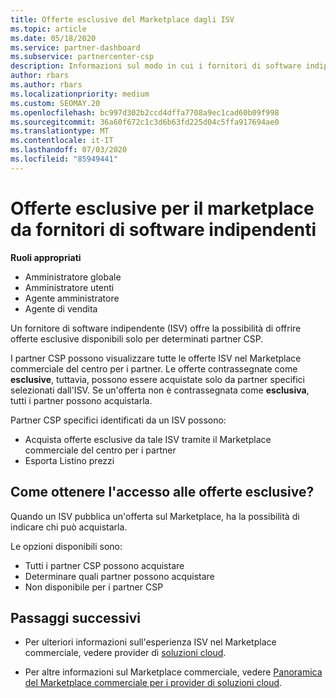 ```yaml
---
title: Offerte esclusive del Marketplace dagli ISV
ms.topic: article
ms.date: 05/18/2020
ms.service: partner-dashboard
ms.subservice: partnercenter-csp
description: Informazioni sul modo in cui i fornitori di software indipendenti (ISV) rendono alcune offerte esclusive e disponibili solo per partner CSP specifici.
author: rbars
ms.author: rbars
ms.localizationpriority: medium
ms.custom: SEOMAY.20
ms.openlocfilehash: bc997d302b2ccd4dffa7708a9ec1cad60b09f998
ms.sourcegitcommit: 36a60f672c1c3d6b63fd225d04c5ffa917694ae0
ms.translationtype: MT
ms.contentlocale: it-IT
ms.lasthandoff: 07/03/2020
ms.locfileid: "85949441"
---
```

# <a name="marketplace-exclusive-offers-from-independent-software-vendors"></a>Offerte esclusive per il marketplace da fornitori di software indipendenti

**Ruoli appropriati**

- Amministratore globale
- Amministratore utenti
- Agente amministratore
- Agente di vendita

Un fornitore di software indipendente (ISV) offre la possibilità di offrire offerte esclusive disponibili solo per determinati partner CSP.

I partner CSP possono visualizzare tutte le offerte ISV nel Marketplace commerciale del centro per i partner. Le offerte contrassegnate come **esclusive**, tuttavia, possono essere acquistate solo da partner specifici selezionati dall'ISV. Se un'offerta non è contrassegnata come **esclusiva**, tutti i partner possono acquistarla.

Partner CSP specifici identificati da un ISV possono:

- Acquista offerte esclusive da tale ISV tramite il Marketplace commerciale del centro per i partner
- Esporta Listino prezzi

## <a name="how-do-you-gain-access-to-exclusive-offers"></a>Come ottenere l'accesso alle offerte esclusive?

Quando un ISV pubblica un'offerta sul Marketplace, ha la possibilità di indicare chi può acquistarla.

Le opzioni disponibili sono:

- Tutti i partner CSP possono acquistare
- Determinare quali partner possono acquistare
- Non disponibile per i partner CSP

## <a name="next-steps"></a>Passaggi successivi

- Per ulteriori informazioni sull'esperienza ISV nel Marketplace commerciale, vedere provider di [soluzioni cloud](https://docs.microsoft.com/azure/marketplace/cloud-solution-providers).

- Per altre informazioni sul Marketplace commerciale, vedere [Panoramica del Marketplace commerciale per i provider di soluzioni cloud](csp-commercial-marketplace-overview.md).
